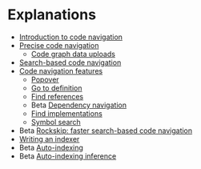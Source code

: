 # Explanations

- [Introduction to code navigation](introduction_to_code_intelligence.md)
- [Precise code navigation](precise_code_intelligence.md)
  - [Code graph data uploads](uploads.md)
- [Search-based code navigation](search_based_code_intelligence.md)
- [Code navigation features](features.md)
  - [Popover](features.md#popover)
  - [Go to definition](features.md#go-to-definition)
  - [Find references](features.md#find-references)
  - <span class="badge badge-beta">Beta</span> [Dependency navigation](features.md#dependency-navigation)
  - [Find implementations](features.md#find-implementations)
  - [Symbol search](features.md#symbol-search)
- <span class="badge badge-beta">Beta</span> [Rockskip: faster search-based code navigation](rockskip.md)
- [Writing an indexer](writing_an_indexer.md)
- <span class="badge badge-beta">Beta</span> [Auto-indexing](auto_indexing.md)
- <span class="badge badge-beta">Beta</span> [Auto-indexing inference](auto_indexing_inference.md)
